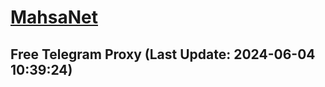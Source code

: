 
# [MahsaNet](https://t.me/mahsa_net)
## Free Telegram Proxy (Last Update: 2024-06-04 10:39:24)

    